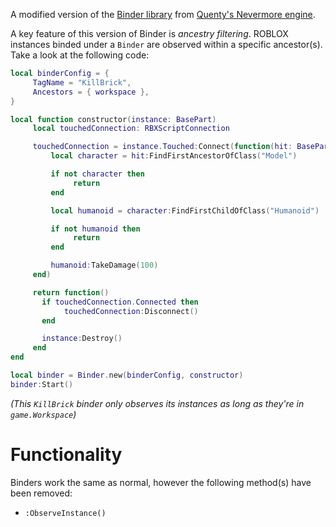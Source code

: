 A modified version of the [Binder library](https://quenty.github.io/NevermoreEngine/api/Binder/) from [Quenty's Nevermore engine](https://github.com/Quenty/NevermoreEngine).

A key feature of this version of Binder is *ancestry filtering*. ROBLOX instances binded under a `Binder` are observed within a specific ancestor(s). Take a look at the following code:
```lua
local binderConfig = {
     TagName = "KillBrick",
     Ancestors = { workspace },
}

local function constructor(instance: BasePart)
     local touchedConnection: RBXScriptConnection

     touchedConnection = instance.Touched:Connect(function(hit: BasePart)
         local character = hit:FindFirstAncestorOfClass("Model")

         if not character then
              return
         end

         local humanoid = character:FindFirstChildOfClass("Humanoid")

         if not humanoid then
              return
         end

         humanoid:TakeDamage(100)
     end)

     return function()
       if touchedConnection.Connected then
            touchedConnection:Disconnect()
       end

       instance:Destroy()
     end
end

local binder = Binder.new(binderConfig, constructor)
binder:Start()
```
*(This `KillBrick` binder only observes its instances as long as they're in `game.Workspace`)*

# Functionality

Binders work the same as normal, however the following method(s) have been removed: 
* `:ObserveInstance()`




